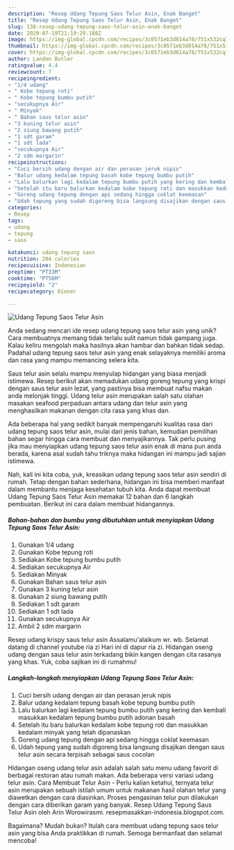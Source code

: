 ```yaml
---
description: "Resep Udang Tepung Saos Telur Asin, Enak Banget"
title: "Resep Udang Tepung Saos Telur Asin, Enak Banget"
slug: 138-resep-udang-tepung-saos-telur-asin-enak-banget
date: 2020-07-19T21:19:29.188Z
image: https://img-global.cpcdn.com/recipes/3c0571eb3d814a78/751x532cq70/udang-tepung-saos-telur-asin-foto-resep-utama.jpg
thumbnail: https://img-global.cpcdn.com/recipes/3c0571eb3d814a78/751x532cq70/udang-tepung-saos-telur-asin-foto-resep-utama.jpg
cover: https://img-global.cpcdn.com/recipes/3c0571eb3d814a78/751x532cq70/udang-tepung-saos-telur-asin-foto-resep-utama.jpg
author: Landon Butler
ratingvalue: 4.4
reviewcount: 7
recipeingredient:
- "1/4 udang"
- " Kobe tepung roti"
- " Kobe tepung bumbu putih"
- "secukupnya Air"
- " Minyak"
- " Bahan saus telur asin"
- "3 kuning telur asin"
- "2 siung bawang putih"
- "1 sdt garam"
- "1 sdt lada"
- "secukupnya Air"
- "2 sdm margarin"
recipeinstructions:
- "Cuci bersih udang dengan air dan perasan jeruk nipis"
- "Balur udang kedalam tepung basah kobe tepung bumbu putih"
- "Lalu balurkan lagi kedalam tepung bumbu putih yang kering dan kembali masukkan kedalam tepung bumbu putih adonan basah"
- "Setelah itu baru balurkan kedalam kobe tepung roti dan masukkan kedalam minyak yang telah dipanaskan"
- "Goreng udang tepung dengan api sedang hingga coklat keemasan"
- "Udah tepung yang sudah digoreng bisa langsung disajikan dengan saus telur asin secara terpisah sebagai saus cocolan"
categories:
- Resep
tags:
- udang
- tepung
- saos

katakunci: udang tepung saos 
nutrition: 204 calories
recipecuisine: Indonesian
preptime: "PT33M"
cooktime: "PT56M"
recipeyield: "2"
recipecategory: Dinner

---
```



![Udang Tepung Saos Telur Asin](https://img-global.cpcdn.com/recipes/3c0571eb3d814a78/751x532cq70/udang-tepung-saos-telur-asin-foto-resep-utama.jpg)

Anda sedang mencari ide resep udang tepung saos telur asin yang unik? Cara membuatnya memang tidak terlalu sulit namun tidak gampang juga. Kalau keliru mengolah maka hasilnya akan hambar dan bahkan tidak sedap. Padahal udang tepung saos telur asin yang enak selayaknya memiliki aroma dan rasa yang mampu memancing selera kita.

Saus telur asin selalu mampu menyulap hidangan yang biasa menjadi istimewa. Resep berikut akan memadukan udang goreng tepung yang krispi dengan saus telur asin lezat, yang pastinya bisa membuat nafsu makan anda melonjak tinggi. Udang telur asin merupakan salah satu olahan masakan seafood perpaduan antara udang dan telur asin yang menghasilkan makanan dengan cita rasa yang khas dan.

Ada beberapa hal yang sedikit banyak mempengaruhi kualitas rasa dari udang tepung saos telur asin, mulai dari jenis bahan, kemudian pemilihan bahan segar hingga cara membuat dan menyajikannya. Tak perlu pusing jika mau menyiapkan udang tepung saos telur asin enak di mana pun anda berada, karena asal sudah tahu triknya maka hidangan ini mampu jadi sajian istimewa.


Nah, kali ini kita coba, yuk, kreasikan udang tepung saos telur asin sendiri di rumah. Tetap dengan bahan sederhana, hidangan ini bisa memberi manfaat dalam membantu menjaga kesehatan tubuh kita. Anda dapat membuat Udang Tepung Saos Telur Asin memakai 12 bahan dan 6 langkah pembuatan. Berikut ini cara dalam membuat hidangannya.

<!--inarticleads1-->

##### Bahan-bahan dan bumbu yang dibutuhkan untuk menyiapkan Udang Tepung Saos Telur Asin:

1. Gunakan 1/4 udang
1. Gunakan  Kobe tepung roti
1. Sediakan  Kobe tepung bumbu putih
1. Sediakan secukupnya Air
1. Sediakan  Minyak
1. Gunakan  Bahan saus telur asin
1. Gunakan 3 kuning telur asin
1. Gunakan 2 siung bawang putih
1. Sediakan 1 sdt garam
1. Sediakan 1 sdt lada
1. Gunakan secukupnya Air
1. Ambil 2 sdm margarin


Resep udang krispy saus telur asin Assalamu&#39;alaikum wr. wb. Selamat datang di channel youtube ria zi Hari ini di dapur ria zi. Hidangan oseng udang dengan saus telur asin terkadang bikin kangen dengan cita rasanya yang khas. Yuk, coba sajikan ini di rumahmu! 

<!--inarticleads2-->

##### Langkah-langkah menyiapkan Udang Tepung Saos Telur Asin:

1. Cuci bersih udang dengan air dan perasan jeruk nipis
1. Balur udang kedalam tepung basah kobe tepung bumbu putih
1. Lalu balurkan lagi kedalam tepung bumbu putih yang kering dan kembali masukkan kedalam tepung bumbu putih adonan basah
1. Setelah itu baru balurkan kedalam kobe tepung roti dan masukkan kedalam minyak yang telah dipanaskan
1. Goreng udang tepung dengan api sedang hingga coklat keemasan
1. Udah tepung yang sudah digoreng bisa langsung disajikan dengan saus telur asin secara terpisah sebagai saus cocolan


Hidangan oseng udang telur asin adalah salah satu menu udang favorit di berbagai restoran atau rumah makan. Ada beberapa versi variasi udang telur asin. Cara Membuat Telur Asin - Perlu kalian ketahui, ternyata telur asin merupakan sebuah istilah umum untuk makanan hasil olahan telur yang diawetkan dengan cara diasinkan. Proses pengasinan telur pun dilakukan dengan cara diberikan garam yang banyak. Resep Udang Tepung Saus Telur Asin oleh Arin Worowirasmi. resepmasakkan-indonesia.blogspot.com. 

Bagaimana? Mudah bukan? Itulah cara membuat udang tepung saos telur asin yang bisa Anda praktikkan di rumah. Semoga bermanfaat dan selamat mencoba!
